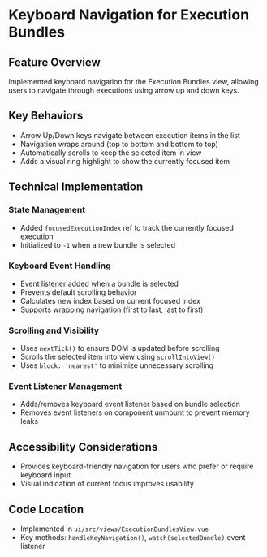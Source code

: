 # Keyboard Navigation for Execution Bundles

## Feature Overview
Implemented keyboard navigation for the Execution Bundles view, allowing users to navigate through executions using arrow up and down keys.

## Key Behaviors
- Arrow Up/Down keys navigate between execution items in the list
- Navigation wraps around (top to bottom and bottom to top)
- Automatically scrolls to keep the selected item in view
- Adds a visual ring highlight to show the currently focused item

## Technical Implementation

### State Management
- Added `focusedExecutionIndex` ref to track the currently focused execution
- Initialized to `-1` when a new bundle is selected

### Keyboard Event Handling
- Event listener added when a bundle is selected
- Prevents default scrolling behavior
- Calculates new index based on current focused index
- Supports wrapping navigation (first to last, last to first)

### Scrolling and Visibility
- Uses `nextTick()` to ensure DOM is updated before scrolling
- Scrolls the selected item into view using `scrollIntoView()`
- Uses `block: 'nearest'` to minimize unnecessary scrolling

### Event Listener Management
- Adds/removes keyboard event listener based on bundle selection
- Removes event listeners on component unmount to prevent memory leaks

## Accessibility Considerations
- Provides keyboard-friendly navigation for users who prefer or require keyboard input
- Visual indication of current focus improves usability

## Code Location
- Implemented in `ui/src/views/ExecutionBundlesView.vue`
- Key methods: `handleKeyNavigation()`, `watch(selectedBundle)` event listener

